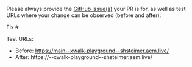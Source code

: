 Please always provide the [GitHub issue(s)](../issues) your PR is for, as well as test URLs where your change can be observed (before and after):

Fix #<gh-issue-id>

Test URLs:
- Before: https://main--xwalk-playground--shsteimer.aem.live/
- After: https://<branch>--xwalk-playground--shsteimer.aem.live/
